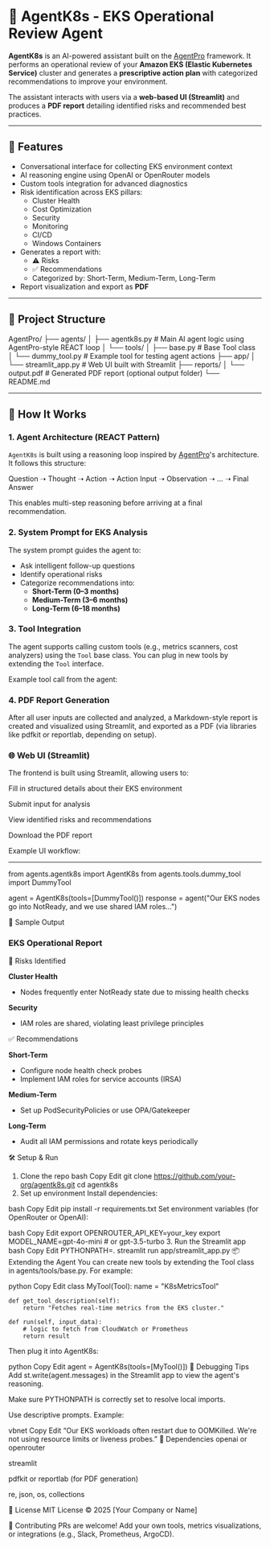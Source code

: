 # 🧠 AgentK8s - EKS Operational Review Agent

**AgentK8s** is an AI-powered assistant built on the [AgentPro](https://github.com/traversaal/agentpro) framework. It performs an operational review of your **Amazon EKS (Elastic Kubernetes Service)** cluster and generates a **prescriptive action plan** with categorized recommendations to improve your environment.

The assistant interacts with users via a **web-based UI (Streamlit)** and produces a **PDF report** detailing identified risks and recommended best practices.

---

## 🚀 Features

- Conversational interface for collecting EKS environment context
- AI reasoning engine using OpenAI or OpenRouter models
- Custom tools integration for advanced diagnostics
- Risk identification across EKS pillars:
  - Cluster Health
  - Cost Optimization
  - Security
  - Monitoring
  - CI/CD
  - Windows Containers
- Generates a report with:
  - ⚠️ Risks
  - ✅ Recommendations
  - Categorized by: Short-Term, Medium-Term, Long-Term
- Report visualization and export as **PDF**

---

## 📁 Project Structure


AgentPro/ ├── agents/ │ ├── agentk8s.py # Main AI agent logic using AgentPro-style REACT loop │ └── tools/ │ ├── base.py # Base Tool class │ └── dummy_tool.py # Example tool for testing agent actions ├── app/ │ └── streamlit_app.py # Web UI built with Streamlit ├── reports/ │ └── output.pdf # Generated PDF report (optional output folder) └── README.md



---

## 🧠 How It Works

### 1. Agent Architecture (REACT Pattern)
`AgentK8s` is built using a reasoning loop inspired by [AgentPro](https://github.com/traversaal/agentpro)'s architecture. It follows this structure:


Question ➝ Thought ➝ Action ➝ Action Input ➝ Observation ➝ ... ➝ Final Answer



This enables multi-step reasoning before arriving at a final recommendation.

### 2. System Prompt for EKS Analysis
The system prompt guides the agent to:
- Ask intelligent follow-up questions
- Identify operational risks
- Categorize recommendations into:
  - **Short-Term (0–3 months)**
  - **Medium-Term (3–6 months)**
  - **Long-Term (6–18 months)**

### 3. Tool Integration
The agent supports calling custom tools (e.g., metrics scanners, cost analyzers) using the `Tool` base class. You can plug in new tools by extending the `Tool` interface.

Example tool call from the agent:



### 4. PDF Report Generation
After all user inputs are collected and analyzed, a Markdown-style report is created and visualized using Streamlit, and exported as a PDF (via libraries like pdfkit or reportlab, depending on setup).

### 🌐 Web UI (Streamlit)
The frontend is built using Streamlit, allowing users to:

Fill in structured details about their EKS environment

Submit input for analysis

View identified risks and recommendations

Download the PDF report

Example UI workflow:

---
from agents.agentk8s import AgentK8s
from agents.tools.dummy_tool import DummyTool

agent = AgentK8s(tools=[DummyTool()])
response = agent("Our EKS nodes go into NotReady, and we use shared IAM roles...")

📄 Sample Output

### EKS Operational Report

🚨 Risks Identified

**Cluster Health**
- Nodes frequently enter NotReady state due to missing health checks

**Security**
- IAM roles are shared, violating least privilege principles

✅ Recommendations

**Short-Term**
- Configure node health check probes
- Implement IAM roles for service accounts (IRSA)

**Medium-Term**
- Set up PodSecurityPolicies or use OPA/Gatekeeper

**Long-Term**
- Audit all IAM permissions and rotate keys periodically

🛠️ Setup & Run
1. Clone the repo
bash
Copy
Edit
git clone https://github.com/your-org/agentk8s.git
cd agentk8s
2. Set up environment
Install dependencies:

bash
Copy
Edit
pip install -r requirements.txt
Set environment variables (for OpenRouter or OpenAI):

bash
Copy
Edit
export OPENROUTER_API_KEY=your_key
export MODEL_NAME=gpt-4o-mini  # or gpt-3.5-turbo
3. Run the Streamlit app
bash
Copy
Edit
PYTHONPATH=. streamlit run app/streamlit_app.py
📦 Extending the Agent
You can create new tools by extending the Tool class in agents/tools/base.py. For example:

python
Copy
Edit
class MyTool(Tool):
    name = "K8sMetricsTool"

    def get_tool_description(self):
        return "Fetches real-time metrics from the EKS cluster."

    def run(self, input_data):
        # logic to fetch from CloudWatch or Prometheus
        return result
Then plug it into AgentK8s:

python
Copy
Edit
agent = AgentK8s(tools=[MyTool()])
🧪 Debugging Tips
Add st.write(agent.messages) in the Streamlit app to view the agent's reasoning.

Make sure PYTHONPATH is correctly set to resolve local imports.

Use descriptive prompts. Example:

vbnet
Copy
Edit
“Our EKS workloads often restart due to OOMKilled. We're not using resource limits or liveness probes.”
🧩 Dependencies
openai or openrouter

streamlit

pdfkit or reportlab (for PDF generation)

re, json, os, collections

📝 License
MIT License © 2025 [Your Company or Name]

🤝 Contributing
PRs are welcome! Add your own tools, metrics visualizations, or integrations (e.g., Slack, Prometheus, ArgoCD).


